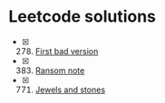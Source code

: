 # Leetcode solutions

- [x] 278. [First bad version](src/main/java/com/arpan/leetcode/firstbadversion/FirstBadVersionSolution.java)
- [x] 383. [Ransom note](src/main/java/com/arpan/leetcode/ransomnote/RansomNoteSolution.java)
- [x] 771. [Jewels and stones](src/main/java/com/arpan/leetcode/jewelsandstones/JewelsAndStonesSolution.java)

